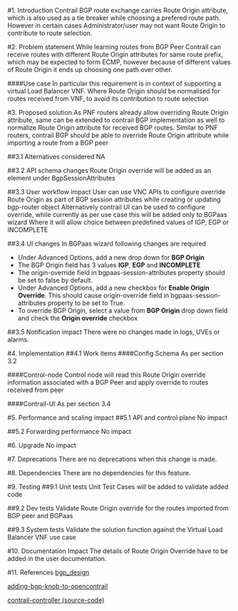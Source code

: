 #1. Introduction
Contrail BGP route exchange carries Route Origin attribute, which is also used
as a tie breaker while choosing a prefered route path. However in certain cases
Administrator/user may not want Route Origin to contribute to route selection.

#2. Problem statement
While learning routes from BGP Peer Contrail can receive routes with different
Route Origin attributes for same route prefix, which may be expected to form
ECMP, however because of different values of Route Origin it ends up choosing
one path over other.

####Use case
In particular this requirement is in context of supporting a virtual Load
Balancer VNF. Where Route Origin should be normalised for routes received from
VNF, to avoid its contribution to route selection

#3. Proposed solution
As PNF routers already allow overriding Route Origin attribute, same can be
extended to contrail BGP implementation as well to normalize Route Origin
attribute for received BGP routes.
Similar to PNF routers, contrail BGP should be able to override Route Origin
attribute while importing a route from a BGP peer

##3.1 Alternatives considered
NA

##3.2 API schema changes
Route Origin override will be added as an element under BgpSessionAttributes

##3.3 User workflow impact
User can use VNC APIs to configure override Route Origin as part of BGP session
attributes while creating or updating bgp-router object
Alternatively contrail UI can be used to configure override, while currently
as per use case this will be added only to BGPaas wizard
Where it will allow choice between predefined values of IGP, EGP or INCOMPLETE

##3.4 UI changes
In BGPaas wizard following changes are required
* Under Advanced Options, add a new drop down for **BGP Origin**
* The BGP Origin field has 3 values **IGP**, **EGP** and **INCOMPLETE**
* The origin-override field in bgpaas-session-attributes property should be set to false by default.
* Under Advanced Options, add a new checkbox for **Enable Origin Override**. This should cause 
  origin-override field in bgpaas-session-attributes property to be set to True.
* To override BGP Origin, select a value from **BGP Origin** drop down field and check the **Origin 
  override** checkbox


##3.5 Notification impact
There were no changes made in logs, UVEs or alarms.


#4. Implementation
##4.1 Work items
####Config Schema
As per section 3.2

####Control-node
Control node will read this Route Origin override information associated with a
BGP Peer and apply override to routes received from peer

####Contrail-UI
As per section 3.4

#5. Performance and scaling impact
##5.1 API and control plane
No impact

##5.2 Forwarding performance
No impact

#6. Upgrade
No impact

#7. Deprecations
There are no deprecations when this change is made.

#8. Dependencies
There are no dependencies for this feature.

#9. Testing
##9.1 Unit tests
Unit Test Cases will be added to validate added code

##9.2 Dev tests
Validate Route Origin override for the routes imported from BGP peer and BGPaas

##9.3 System tests
Validate the solution function against the Virtual Load Balancer VNF use case

#10. Documentation Impact
The details of Route Origin Override have to be added in the user documentation.

#11. References
[bgp_design](http://juniper.github.io/contrail-vnc/bgp_design.html)

[adding-bgp-knob-to-opencontrail](http://www.opencontrail.org/adding-bgp-knob-to-opencontrail/)

[contrail-controller (source-code)](https://github.com/Juniper/contrail-controller/tree/master/src/vnsw/agent)

